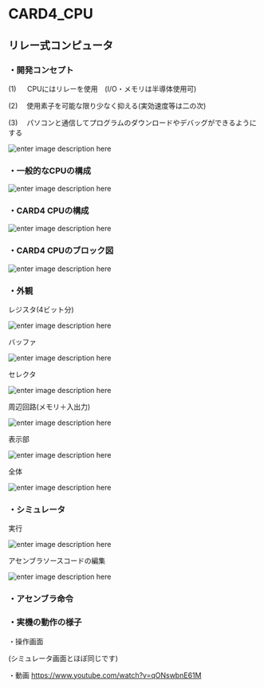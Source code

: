 
# CARD4_CPU
  
## リレー式コンピュータ

### ・開発コンセプト
  
  (1) 　 CPUにはリレーを使用　(I/O・メモリは半導体使用可)
  
  (2) 　使用素子を可能な限り少なく抑える(実効速度等は二の次)　
  
  (3) 　パソコンと通信してプログラムのダウンロードやデバッグができるようにする

  
![enter image description here](https://imgur.com/dl9AJPW.jpg)


  
  
### ・一般的なCPUの構成
   
![enter image description here](https://imgur.com/lGrUWV1.jpg) 
  
  
### ・CARD4 CPUの構成
  
![enter image description here](https://imgur.com/tk3P1o5.jpg)  
  
  
### ・CARD4 CPUのブロック図
  
![enter image description here](https://imgur.com/IUl5qlI.jpg)  
 
  
  
  
### ・外観
  
  レジスタ(4ビット分)
  
![enter image description here](https://imgur.com/zHtFXes.jpg)
  
  バッファ
  
![enter image description here](https://imgur.com/JmSPqQP.jpg)
  
セレクタ
  
![enter image description here](https://imgur.com/Q9V3wOw.jpg)
  
周辺回路(メモリ＋入出力)
  
![enter image description here](https://imgur.com/hhhFdSw.jpg)
  
表示部
  
![enter image description here](https://imgur.com/H4PImIJ.jpg)
  
全体
  
![enter image description here](https://imgur.com/d8OO1Yi.jpg)
  
### ・シミュレータ
実行
  
![enter image description here](https://imgur.com/PyoqBlu.jpg)  
  

アセンブラソースコードの編集
  
![enter image description here](https://imgur.com/xseChi5.jpg)  
  

### ・アセンブラ命令
  
### ・実機の動作の様子
  
・操作画面
  
  (シミュレータ画面とほぼ同じです)
    
・動画
https://www.youtube.com/watch?v=qONswbnE61M


